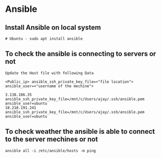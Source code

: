# Ansible

## Install Ansible on local system
    # Ubuntu - sudo apt install ansible

## To check the ansible is connecting to servers or not
    Update the Host file with following Data

    <Public_ip> ansible_ssh_private_key_file=<"file location"> ansible_user=<"username of the mechine">
    
    3.138.186.35 ansible_ssh_private_key_file=/mnt/c/Users/ajay/.ssh/ansible.pem ansible_user=ubuntu
    18.218.191.241 ansible_ssh_private_key_file=/mnt/c/Users/ajay/.ssh/ansible.pem ansible_user=ubuntu

## To check weather the ansible is able to connect to the server mechines or not
    ansible all -i /etc/ansible/hosts -m ping